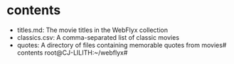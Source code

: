# contents

* titles.md: The movie titles in the WebFlyx collection
* classics.csv: A comma-separated list of classic movies
* quotes: A directory of files containing memorable quotes from movies# contents
root@CJ-LILITH:~/webflyx#
